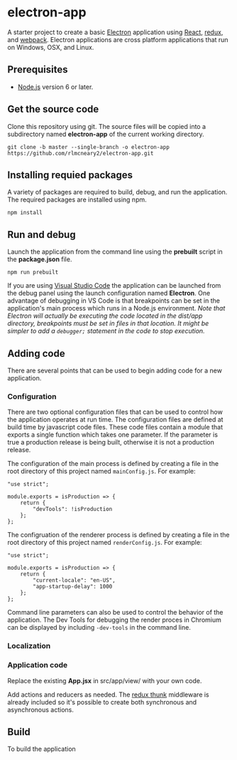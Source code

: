 # electron-app
A starter project to create a basic [Electron](http://electron.atom.io/) application using [React](https://facebook.github.io/react/), [redux](http://redux.js.org/), and [webpack](https://webpack.github.io/). Electron applications are cross platform applications that run on Windows, OSX, and Linux.

## Prerequisites
- [Node.js](https://nodejs.org) version 6 or later.

## Get the source code
Clone this repository using git. The source files will be copied into a subdirectory named **electron-app** of the current working directory.
```
git clone -b master --single-branch -o electron-app https://github.com/rlmcneary2/electron-app.git
```
## Installing requied packages
A variety of packages are required to build, debug, and run the application. The required packages are installed using npm.
```
npm install
```
## Run and debug
Launch the application from the command line using the **prebuilt** script in the **package.json** file.
```
npm run prebuilt
```
If you are using [Visual Studio Code](https://code.visualstudio.com/) the application can be launched from the debug panel using the launch configuration named **Electron**. One advantage of debugging in VS Code is that breakpoints can be set in the application's main process which runs in a Node.js environment. *Note that Electron will actually be executing the code located in the dist/app directory, breakpoints must be set in files in that location. It might be simpler to add a `debugger;` statement in the code to stop execution.*

## Adding code
There are several points that can be used to begin adding code for a new application.

### Configuration
There are two optional configuration files that can be used to control how the application operates at run time. The configuration files are defined at build time by javascript code files. These code files contain a module that exports a single function which takes one parameter. If the parameter is true a production release is being built, otherwise it is not a production release.

The configuration of the main process is defined by creating a file in the root directory of this project named `mainConfig.js`. For example:
```
"use strict";

module.exports = isProduction => {
    return {
        "devTools": !isProduction
    };
};
```

The configruation of the renderer process is defined by creating a file in the root directory of this project named `renderConfig.js`. For example:
```
"use strict";

module.exports = isProduction => {
    return {
        "current-locale": "en-US",
        "app-startup-delay": 1000
    };
};
```

Command line parameters can also be used to control the behavior of the application. The Dev Tools for debugging the render proces in Chromium can be displayed by including `-dev-tools` in the command line.

### Localization
### Application code
Replace the existing **App.jsx** in src/app/view/ with your own code.

Add actions and reducers as needed. The [redux thunk](https://github.com/gaearon/redux-thunk) middleware is already included so it's possible to create both synchronous and asynchronous actions.

## Build
To build the application